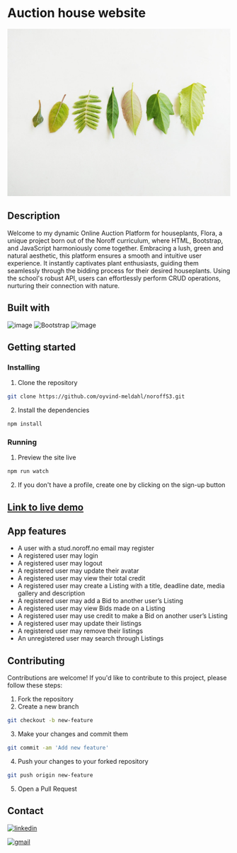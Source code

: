 # Auction house website
![auction](https://github.com/oyvind-meldahl/noroffS3/blob/main/img/avinash-kumar-xT7OuIFew3Q-unsplash-2.jpg)

## Description

Welcome to my dynamic Online Auction Platform for houseplants, Flora, a unique project born out of the Noroff curriculum, where HTML, Bootstrap, and JavaScript harmoniously come together. Embracing a lush, green and natural aesthetic, this platform ensures a smooth and intuitive user experience. It instantly captivates plant enthusiasts, guiding them seamlessly through the bidding process for their desired houseplants. Using the school's robust API, users can effortlessly perform CRUD operations, nurturing their connection with nature.

## Built with

![image](https://img.shields.io/badge/HTML5-E34F26?style=for-the-badge&logo=html5&logoColor=white)
![Bootstrap](https://img.shields.io/badge/bootstrap-%238511FA.svg?style=for-the-badge&logo=bootstrap&logoColor=white)
![image](https://img.shields.io/badge/JavaScript-323330?style=for-the-badge&logo=javascript&logoColor=F7DF1E)

## Getting started

### Installing

1. Clone the repository
```bash
git clone https://github.com/oyvind-meldahl/noroffS3.git
```

2. Install the dependencies
```bash
npm install
```

### Running

1. Preview the site live
```bash
npm run watch
```

2. If you don't have a profile, create one by clicking on the sign-up button

## [Link to live demo](https://calm-biscotti-1d37b9.netlify.app/)

## App features

- A user with a stud.noroff.no email may register
- A registered user may login
- A registered user may logout
- A registered user may update their avatar
- A registered user may view their total credit
- A registered user may create a Listing with a title, deadline date, media gallery and description
- A registered user may add a Bid to another user’s Listing
- A registered user may view Bids made on a Listing
- A registered user may use credit to make a Bid on another user’s Listing
- A registered user may update their listings
- A registered user may remove their listings
- An unregistered user may search through Listings

## Contributing

Contributions are welcome! If you'd like to contribute to this project, please follow these steps:

1. Fork the repository
2. Create a new branch
```bash
git checkout -b new-feature
```
3. Make your changes and commit them
```bash
git commit -am 'Add new feature'
```
4. Push your changes to your forked repository
```bash
git push origin new-feature
```
5. Open a Pull Request

## Contact

[![linkedin](https://img.shields.io/badge/LinkedIn-0077B5?style=for-the-badge&logo=linkedin&logoColor=white)](https://www.linkedin.com/in/oyvind-meldahl/)

[![gmail](https://img.shields.io/badge/Gmail-D14836?style=for-the-badge&logo=gmail&logoColor=white)](mailto:oyvind.meldahl@gmail.com)

